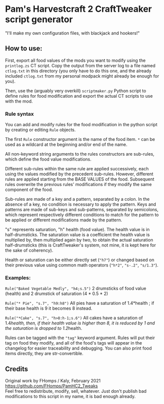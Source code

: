 # Pam's Harvestcraft 2 CraftTweaker script generator

"I'll make my own configuration files, with blackjack and hookers!"

## How to use:

First, export all food values of the mods you want to modify using the `printlog.zs` CT script. Copy the output from the server log to a file named `ctlog.txt` in this directory (you only have to do this one, and the already included `ctlog.txt` from my personal modpack might already be enough for you).

Then, use the (arguably very overkill) `scriptmaker.py` Python script to define rules for food modification and export the actual CT scripts to use with the mod.

### Rule syntax

You can add and modify rules for the food modification in the python script by creating or editing `Rule` objects.

The first `Rule` constructor argument is the name of the food item. `*` can be used as a wildcard at the beginning and/or end of the name.

All non-keyword string arguments to the rules constructors are sub-rules, which define the food value modifications.

Different sub-rules within the same rule are applied successively, each using the values modified by the precedent sub-rules. However, different rules are applied starting from the BASE VALUES of the food. Subsequent rules overwrite the previous rules' modifications if they modify the same component of the food.

Sub-rules are made of a key and a pattern, separated by a colon. In the absence of a key, no condition is necessary to apply the pattern. Keys and patterns are made of sub-keys and sub-patterns, separated by semicolons, which represent respectively different conditions to match for the pattern to be applied or different modifications made by the pattern.

"s" represents saturation, "h" health (food value). The health value is in half-drumsticks. The saturation value is a coefficient the health value is multiplied by, then multiplied again by two, to obtain the actual saturation half-drumsticks (this is CraftTweaker's system, not mine, it is kept here for the sake of coherency).

Health or saturation can be either directly set (`"h7"`) or changed based on their previous value using common math operators (`"h*2"`, `"s-.2"`, `"s/1.3"`).

### Examples:

`Rule("Baked Vegetable Medly", "h4;s.5")`
    2 drumsticks of food value (health) and 2 drumstick of saturation (4 * 0.5 * 2)
    
`Rule("* Pie", "s.7", "h9:h8")`
    All pies have a saturation of 1.4*health ; if their base health is 9 it becomes 8 instead.

`Rule("*Cake", "s.7", "h>8:h-1;s.6")`
    All cakes have a saturation of 1.4*health, then, if their health value is higher than 8, it is reduced by 1 and the saturation is dropped to 1.2*health.

Rules can be tagged with the `"tag"` keyword argument. Rules will put their tag on food they modify, and all of the food's tags will appear in the changelog for easier traceability and debugging. You can also print food items directly, they are str-convertible.

## Credits

Original work by FHomps / Kaly, February 2021 \
https://github.com/FHomps/PamHC2_Tweaks \
Feel free to redistribute, modify, sell, whatever. Just don't publish bad modifications to this script in my name, it is bad enough already.
